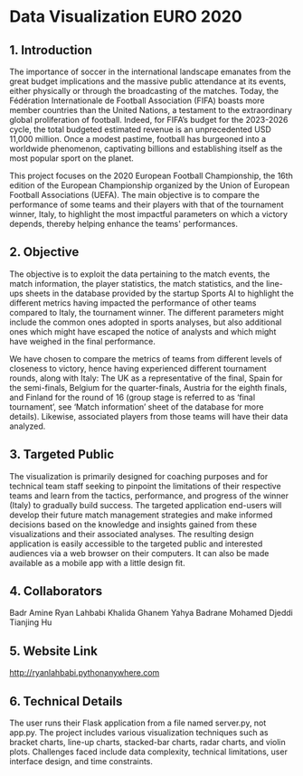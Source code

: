 # Data Visualization EURO 2020


## 1. Introduction
The importance of soccer in the international landscape emanates from the great budget implications and the massive public attendance at its events, either physically or through the broadcasting of the matches. Today, the Fédération Internationale de Football Association (FIFA) boasts more member countries than the United Nations, a testament to the extraordinary global proliferation of football. Indeed, for FIFA’s budget for the 2023-2026 cycle, the total budgeted estimated revenue is an unprecedented USD 11,000 million. Once a modest pastime, football has burgeoned into a worldwide phenomenon, captivating billions and establishing itself as the most popular sport on the planet.

This project focuses on the 2020 European Football Championship, the 16th edition of the European Championship organized by the Union of European Football Associations (UEFA). The main objective is to compare the performance of some teams and their players with that of the tournament winner, Italy, to highlight the most impactful parameters on which a victory depends, thereby helping enhance the teams' performances.

## 2. Objective
The objective is to exploit the data pertaining to the match events, the match information, the player statistics, the match statistics, and the line-ups sheets in the database provided by the startup Sports AI to highlight the different metrics having impacted the performance of other teams compared to Italy, the tournament winner. The different parameters might include the common ones adopted in sports analyses, but also additional ones which might have escaped the notice of analysts and which might have weighed in the final performance.

We have chosen to compare the metrics of teams from different levels of closeness to victory, hence having experienced different tournament rounds, along with Italy: The UK as a representative of the final, Spain for the semi-finals, Belgium for the quarter-finals, Austria for the eighth finals, and Finland for the round of 16 (group stage is referred to as ‘final tournament’, see ‘Match information’ sheet of the database for more details). Likewise, associated players from those teams will have their data analyzed.

## 3. Targeted Public
The visualization is primarily designed for coaching purposes and for technical team staff seeking to pinpoint the limitations of their respective teams and learn from the tactics, performance, and progress of the winner (Italy) to gradually build success. The targeted application end-users will develop their future match management strategies and make informed decisions based on the knowledge and insights gained from these visualizations and their associated analyses. The resulting design application is easily accessible to the targeted public and interested audiences via a web browser on their computers. It can also be made available as a mobile app with a little design fit.

## 4. Collaborators
Badr Amine
Ryan Lahbabi
Khalida Ghanem
Yahya Badrane
Mohamed Djeddi
Tianjing Hu

## 5. Website Link
http://ryanlahbabi.pythonanywhere.com

## 6. Technical Details
The user runs their Flask application from a file named server.py, not app.py.
The project includes various visualization techniques such as bracket charts, line-up charts, stacked-bar charts, radar charts, and violin plots.
Challenges faced include data complexity, technical limitations, user interface design, and time constraints.
